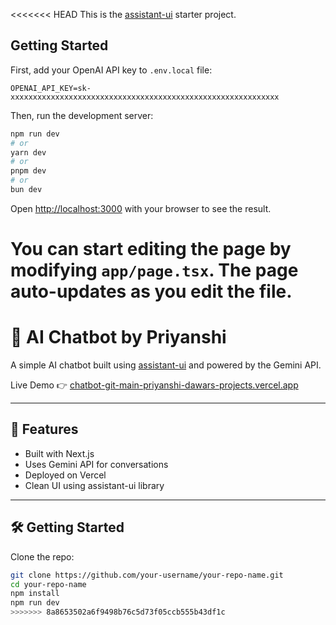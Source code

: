 <<<<<<< HEAD
This is the [assistant-ui](https://github.com/Yonom/assistant-ui) starter project.

## Getting Started

First, add your OpenAI API key to `.env.local` file:

```
OPENAI_API_KEY=sk-xxxxxxxxxxxxxxxxxxxxxxxxxxxxxxxxxxxxxxxxxxxxxxxxxxxxxxxxxxxx
```

Then, run the development server:

```bash
npm run dev
# or
yarn dev
# or
pnpm dev
# or
bun dev
```

Open [http://localhost:3000](http://localhost:3000) with your browser to see the result.

You can start editing the page by modifying `app/page.tsx`. The page auto-updates as you edit the file.
=======
# 🤖 AI Chatbot by Priyanshi

A simple AI chatbot built using [assistant-ui](https://github.com/assitant-ui/assistant-ui) and powered by the Gemini API.

Live Demo 👉 [chatbot-git-main-priyanshi-dawars-projects.vercel.app](https://chatbot-git-main-priyanshi-dawars-projects.vercel.app)

---

## 🚀 Features

- Built with Next.js
- Uses Gemini API for conversations
- Deployed on Vercel
- Clean UI using assistant-ui library

---

## 🛠️ Getting Started

Clone the repo:

```bash
git clone https://github.com/your-username/your-repo-name.git
cd your-repo-name
npm install
npm run dev
>>>>>>> 8a8653502a6f9498b76c5d73f05ccb555b43df1c

